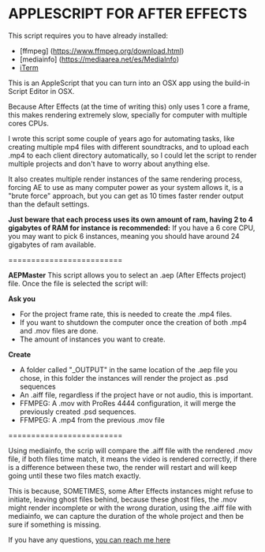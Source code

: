 # APPLESCRIPT FOR AFTER EFFECTS

This script requires you to have already installed:
* [ffmpeg] (https://www.ffmpeg.org/download.html)
* [mediainfo] (https://mediaarea.net/es/MediaInfo)
* [iTerm](https://iterm2.com/) 

This is an AppleScript that you can turn into an OSX app using the build-in Script Editor in OSX.

Because After Effects (at the time of writing this) only uses 1 core a frame, this makes rendering extremely slow, specially for computer with multiple cores CPUs.

I wrote this script some couple of years ago for automating tasks, like creating multiple mp4 files with different soundtracks, and to upload each .mp4 to each client directory automatically, so I could let the script to render multiple projects and don't have to worry about anything else.

It also creates multiple render instances of the same rendering process, forcing AE to use as many computer power as your system allows it, is a "brute force" approach, but you can get as 10 times faster render output than the default settings.

**Just beware that each process uses its own amount of ram, having 2 to 4 gigabytes of RAM for instance is recommended:**
If you have a 6 core CPU, you may want to pick 6 instances, meaning you should have around 24 gigabytes of ram available.

=========================

**AEPMaster**
This script allows you to select an .aep (After Effects project) file. Once the file is selected the script will:

**Ask you**
* For the project frame rate, this is needed to create the .mp4 files.
* If you want to shutdown the computer once the creation of both .mp4 and .mov files are done.
* The amount of instances you want to create.

**Create**
- A folder called "_OUTPUT" in the same location of the .aep file you chose, in this folder the instances will render the project as .psd sequences
- An .aiff file, regardless if the project have or not audio, this is important.
- FFMPEG: A .mov with ProRes 4444 configuration, it will merge the previously created .psd sequences.
- FFMPEG: A .mp4 from the previous .mov file

=========================

Using mediainfo, the scrip will compare the .aiff file with the rendered .mov file, if both files time match, it means the video is rendered correctly, if there is a difference between these two, the render will restart and will keep going until these two files match exactly.

This is because, SOMETIMES, some After Effects instances might refuse to initiate, leaving ghost files behind, because these ghost files, the .mov might render incomplete or with the wrong duration, using the .aiff file with mediainfo, we can capture the duration of the whole project and then be sure if something is missing.

If you have any questions, [you can reach me here](http://zanate.com.mx/id)

